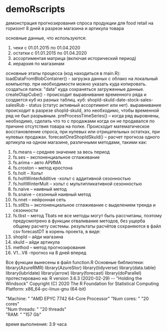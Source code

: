 # demoRscripts
демонстрация прогнозирования спроса продукции для food retail на горизонт 8 дней в разрезе магазина и артикула товара

основные данные, что используются:
1. чеки с 01.01.2015 по 01.04.2020
2. остатки с 01.01.2015 по 01.04.2020
3. ассортиментая матрица (включая исторический период)
4. иерархия по магазинам

основные этапы процесса (код находиться в main.R):
loadDataFromBlobContainer() - загрузка данных с облако на локальный компьютер. при необходимости можно указать куда копировать. создаться папка: "data" куда сохраняться загруженные данные.
createOlapCube() - происходит выравнивание временного ряда и создается куб из разных таблиц. куб: shopId-skuId-date-stock-sales-salesRub - status (статус активный ассортимент или нет). выравнивание происходит в разрезе shopId-skuId, это необходимо, чтобы временной ряд не был разрывным.
preProcessTimeSeries() – когда ряд выровнены, необходимо, сделать что то с продажами когда он не продавался по причине отсутствия товара на полке. Происходит математическое восстановление спроса, при нулевых или отрицательных остатках, при нулевых продажах.
forecastOneShopIdSkuId() – расчет прогноза одного артикула на одном магазине, различными методами, такими как:
1.	fs.means – среднее значение за весь период
2.	fs.ses – экспоненциальное сглаживание
3.	fs.arima – авто АРИМА
4.	fs.croston – метод кростона
5.	fs.holt – Хольт
6.	fs.holtWinterAdditive -хольт с аддитивной сезонностью
7.	fs.holtWinterMult – хольт с мультипликативной сезонностью
8.	fs.naive – наивный метод
9.	fs.snaive – сезонный наивный метод
10.	fs.nnet – нейронная сеть
11.	fs.stlEts – экспоненциальное сглаживание с выделением тренда и сезонности
12.	fs.tbst – метод Tbats
не все методы могут быть рассчитаны, поэтому предусмотрено в функции отваливание методов, без ущерба общему расчету системы.
результаты расчётов сохраняются в файл csv forecastDT в корень проекта, в виде:
1.	shopId – айди магазина
2.	skuId – айди артикула
3.	method – метод прогнозирования
4.	V1…V8 -прогноз на 8 дней вперед

Все функции вынесены в файл function.R
Основные библиотеки:
library(AzureRMR)
library(AzureStor)
library(tidyverse)
library(data.table)
library(lubridate)
library(arrow)
library(forecast)
library(doParallel)
протестировано на:
R version 3.6.3 (2020-02-29) -- "Holding the Windsock"
Copyright (C) 2020 The R Foundation for Statistical Computing
Platform: x86_64-pc-linux-gnu (64-bit)

"Machine:     " "AMD EPYC 7742 64-Core Processor"
"Num cores:   " "20 cores"                       
"Num threads: " "20 threads"                     
"RAM:         " "157 Gb"

время выполнения: 3.9 часа

